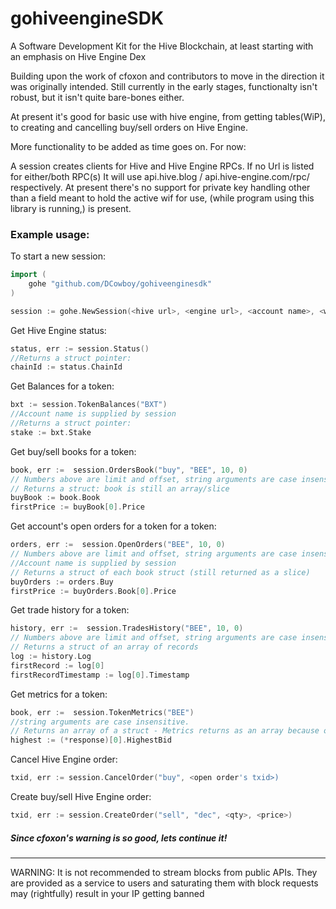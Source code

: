 # gohiveengineSDK
A Software Development Kit for the Hive Blockchain, at least starting with an emphasis on Hive Engine Dex


Building upon the work of cfoxon and contributors to move in the direction it was originally intended. Still currently in the early stages, functionalty isn't robust, but it isn't quite bare-bones either.

 At present it's good for basic use with hive engine, from getting tables(WiP), to creating and cancelling buy/sell orders on Hive Engine.

More functionality to be added as time goes on. For now:

A session creates clients for Hive  and Hive Engine RPCs. If no Url is listed for either/both RPC(s) It will use api.hive.blog / api.hive-engine.com/rpc/ respectively. At present there's no support for private key handling other than a field meant to hold the active wif for use, (while program using this library is running,) is present. 

### Example usage:
To start a new session:
```go
import (
	gohe "github.com/DCowboy/gohiveenginesdk"
)

session := gohe.NewSession(<hive url>, <engine url>, <account name>, <wif string>)
```

Get Hive Engine status:
```go
status, err := session.Status()
//Returns a struct pointer:
chainId := status.ChainId
```

Get Balances for a token:
```go
bxt := session.TokenBalances("BXT")
//Account name is supplied by session
//Returns a struct pointer:
stake := bxt.Stake
```

Get buy/sell books for a token:
```go
book, err :=  session.OrdersBook("buy", "BEE", 10, 0)
// Numbers above are limit and offset, string arguments are case insensitive.
// Returns a struct: book is still an array/slice
buyBook := book.Book
firstPrice := buyBook[0].Price
```

Get account's open orders for a token for a token:
```go
orders, err :=  session.OpenOrders("BEE", 10, 0)
// Numbers above are limit and offset, string arguments are case insensitive.
//Account name is supplied by session
// Returns a struct of each book struct (still returned as a slice)
buyOrders := orders.Buy
firstPrice := buyOrders.Book[0].Price
```
Get trade history for a token:
```go
history, err :=  session.TradesHistory("BEE", 10, 0)
// Numbers above are limit and offset, string arguments are case insensitive.
// Returns a struct of an array of records
log := history.Log
firstRecord := log[0]
firstRecordTimestamp := log[0].Timestamp
```

Get metrics for a token:
```go
book, err :=  session.TokenMetrics("BEE")
//string arguments are case insensitive.
// Returns an array of a struct - Metrics returns as an array because of the query method it uses.
highest := (*response)[0].HighestBid
```

Cancel Hive Engine order:
```go
txid, err := session.CancelOrder("buy", <open order's txid>)
```

Create buy/sell Hive Engine order:
```go
txid, err := session.CreateOrder("sell", "dec", <qty>, <price>)
```

##### Since cfoxon's warning is so good, lets continue it!
-----
WARNING: It is not recommended to stream blocks from public APIs. They are provided as a service to users and saturating them with block requests may (rightfully) result in your IP getting banned

